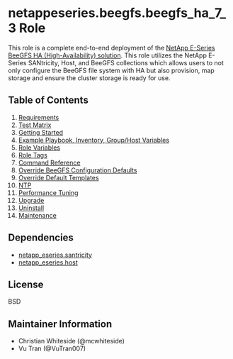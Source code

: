 # netappeseries.beegfs.beegfs_ha_7_3 Role
This role is a complete end-to-end deployment of the [NetApp E-Series BeeGFS HA (High-Availability) solution](https://blog.netapp.com/high-availability-beegfs). 
This role utilizes the NetApp E-Series SANtricity, Host, and BeeGFS collections which allows users to not only configure 
the BeeGFS file system with HA but also provision, map storage and ensure the cluster storage is ready for use.


## Table of Contents

1. [Requirements](/README.md#requirements)
2. [Test Matrix](../../docs/beegfs_ha/test_matrix.md)
3. [Getting Started](/getting_started/README.md)
4. [Example Playbook, Inventory, Group/Host Variables](/getting_started/README.md#example-playbook-inventory-grouphost-variables)
5. [Role Variables](../../docs/beegfs_ha/role_variables.md)
6. [Role Tags](../../docs/beegfs_ha/role_tags.md)
7. [Command Reference](../../docs/beegfs_ha/command_reference)
8. [Override BeeGFS Configuration Defaults](../../docs/beegfs_ha/override_beegfs_configuration_defaults.md)
9. [Override Default Templates](../../docs/beegfs_ha/override_default_templates.md)
10. [NTP](../../docs/beegfs_ha/ntp.md)
11. [Performance Tuning](../../docs/beegfs_ha/performance_tuning.md)
12. [Upgrade](../../docs/beegfs_ha/upgrade.md)
13. [Uninstall](../../docs/beegfs_ha/uninstall.md)
14. [Maintenance](../../docs/beegfs_ha/maintenance.md)

## Dependencies
- [netapp_eseries.santricity](https://galaxy.ansible.com/ui/repo/published/netapp_eseries/santricity/)
- [netapp_eseries.host](https://galaxy.ansible.com/ui/repo/published/netapp_eseries/host/)

## License
BSD

## Maintainer Information
- Christian Whiteside (@mcwhiteside)
- Vu Tran (@VuTran007)